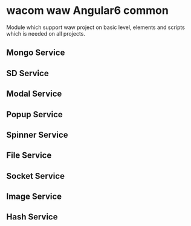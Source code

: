 # wacom waw Angular6 common
Module which support waw project on basic level, elements and scripts which is needed on all projects.

## Mongo Service
## SD Service
## Modal Service
## Popup Service
## Spinner Service
## File Service
## Socket Service
## Image Service
## Hash Service
